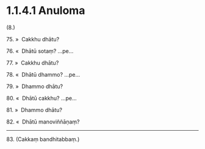 

# 1.1.4.1 Anuloma





(8.)

75\. »  Cakkhu dhātu?

76\. «  Dhātū sotaṃ? …pe…

77\. »  Cakkhu dhātu?

78\. «  Dhātū dhammo? …pe…

79\. »  Dhammo dhātu?

80\. «  Dhātū cakkhu? …pe…

81\. »  Dhammo dhātu?

82\. «  Dhātū manoviññāṇaṃ?

---

83\. (Cakkaṃ bandhitabbaṃ.)





